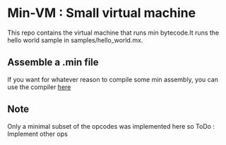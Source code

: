 # Min-VM : Small virtual machine

This repo contains the virtual machine that runs min bytecode.It runs the hello world sample in
samples/hello_world.mx.

## Assemble a .min file
If you want for whatever reason to compile some min assembly, you can use the compiler [here](https://github.com/SiD3W4y/min-cc)

## Note 
Only a minimal subset of the opcodes was implemented here so ToDo : Implement other ops
